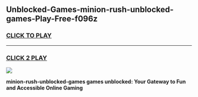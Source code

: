 
## Unblocked-Games-minion-rush-unblocked-games-Play-Free-f096z
<h3>
<a href="https://premium76.site?title=minion-rush-unblocked-games&ref=23A">CLICK TO PLAY</a></h3>
<hr>

<h3>
<a href="https://premium76.site?title=minion-rush-unblocked-games&ref=23A">CLICK 2 PLAY</a>
  
</h3>

<a href="https://premium76.site?title=minion-rush-unblocked-games&ref=23A"><img src="https://clearcache.store/games.png"></a>


**minion-rush-unblocked-games games unblocked: Your Gateway to Fun and Accessible Online Gaming**
